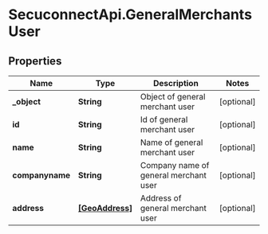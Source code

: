 # SecuconnectApi.GeneralMerchantsUser

## Properties
Name | Type | Description | Notes
------------ | ------------- | ------------- | -------------
**_object** | **String** | Object of general merchant user | [optional] 
**id** | **String** | Id of general merchant user | [optional] 
**name** | **String** | Name of general merchant user | [optional] 
**companyname** | **String** | Company name of general merchant user | [optional] 
**address** | [**[GeoAddress]**](GeoAddress.md) | Address of general merchant user | [optional] 


